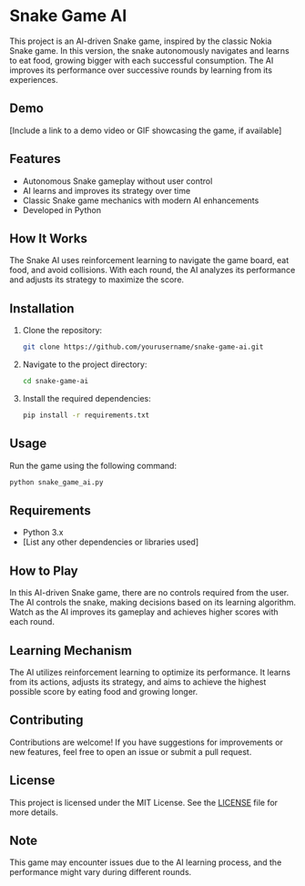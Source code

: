# Snake Game AI

This project is an AI-driven Snake game, inspired by the classic Nokia Snake game. In this version, the snake autonomously navigates and learns to eat food, growing bigger with each successful consumption. The AI improves its performance over successive rounds by learning from its experiences.

## Demo
[Include a link to a demo video or GIF showcasing the game, if available]

## Features

* Autonomous Snake gameplay without user control
* AI learns and improves its strategy over time
* Classic Snake game mechanics with modern AI enhancements
* Developed in Python

## How It Works

The Snake AI uses reinforcement learning to navigate the game board, eat food, and avoid collisions. With each round, the AI analyzes its performance and adjusts its strategy to maximize the score.

## Installation

1. Clone the repository:
   ```bash
   git clone https://github.com/yourusername/snake-game-ai.git
   ```
2. Navigate to the project directory:
   ```bash
   cd snake-game-ai
   ```
3. Install the required dependencies:
   ```bash
   pip install -r requirements.txt
   ```

## Usage

Run the game using the following command:
```bash
python snake_game_ai.py
```

## Requirements

* Python 3.x
* [List any other dependencies or libraries used]

## How to Play

In this AI-driven Snake game, there are no controls required from the user. The AI controls the snake, making decisions based on its learning algorithm. Watch as the AI improves its gameplay and achieves higher scores with each round.

## Learning Mechanism

The AI utilizes reinforcement learning to optimize its performance. It learns from its actions, adjusts its strategy, and aims to achieve the highest possible score by eating food and growing longer.

## Contributing

Contributions are welcome! If you have suggestions for improvements or new features, feel free to open an issue or submit a pull request.

## License

This project is licensed under the MIT License. See the [LICENSE](LICENSE) file for more details.

## Note

This game may encounter issues due to the AI learning process, and the performance might vary during different rounds.
